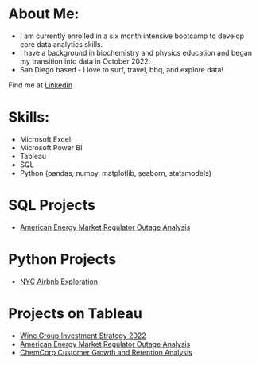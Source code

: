 # **About Me:**
  + I am currently enrolled in a six month intensive bootcamp to develop core data analytics skills.
  + I have a background in biochemistry and physics education and began my transition into data in October 2022.
  + San Diego based - I love to surf, travel, bbq, and explore data!

Find me at [LinkedIn](https://www.linkedin.com/in/amstark22/)

# **Skills:**
+ Microsoft Excel
+ Microsoft Power BI
+ Tableau
+ SQL
+ Python (pandas, numpy, matplotlib, seaborn, statsmodels)

# **SQL Projects**
- [American Energy Market Regulator Outage Analysis](https://github.com/astark117/AEMR-Project/blob/main/AEMR%20SQL%20Queries.txt)

# **Python Projects**
- [NYC Airbnb Exploration](https://github.com/astark117/Airbnb_CaseStudy/blob/main/Airbnb_Exercise_AnthonyStark-Copy1.ipynb)

# **Projects on Tableau**
- [Wine Group Investment Strategy 2022](https://public.tableau.com/app/profile/anthony.stark3004/viz/AWGInvestmentStrategy-Capstone1/ExecutivePresentation)
- [American Energy Market Regulator Outage Analysis](https://public.tableau.com/app/profile/anthony.stark3004/viz/AEMRCaseStudy_16694175595350/AEMRExecutiveSummary)
- [ChemCorp Customer Growth and Retention Analysis](https://public.tableau.com/app/profile/anthony.stark3004/viz/ChemCorpCaseStudy_16672422049150/ExecutivePresentation)

